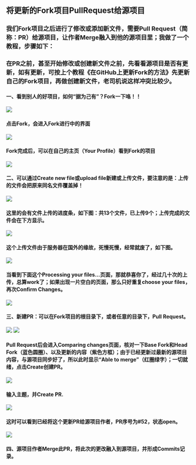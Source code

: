 ## 将更新的Fork项目PullRequest给源项目

### 我们Fork项目之后进行了修改或添加新文件，需要Pull Request（简称：PR）给源项目，让作者Merge融入到他的源项目里；我做了一个教程，步骤如下：

### 在PR之前，甚至开始修改或创建新文件之前，先看看源项目是否有更新，如有更新，可按上个教程《在GitHub上更新Fork的方法》先更新自己的Fork项目，再做创建新文件，老司机说这样冲突比较少。

#### 一、看到别人的好项目，如何“据为己有”？Fork一下咯！！
![](pic/fork1.png)
#### 点击Fork，会进入Fork进行中的界面
![](pic/fork2.jpg)
#### Fork完成后，可以在自己的主页（Your Profile）看到Fork的项目
![](pic/fork3.png)

#### 二、可以通过Create new file或upload file新建或上传文件，要注意的是：上传的文件会把原来同名文件覆盖掉！
![](pic/fork4.png)
#### 这里的会有文件上传的进度条，如下图：共13个文件，已上传9个；上传完成的文件会在下方显示。
![](pic/fork5.png)
#### 这个上传文件由于服务器在国外的缘故，死慢死慢，经常就废了，如下图。
![](pic/fork6.png)
#### 当看到下面这个Processing your files…页面，那就恭喜你了，经过几十次的上传，总算work了；如果出现一片空白的页面，那么只好重复choose your files，再次Confirm Changes。
![](pic/fork7.png)

#### 三、新建PR：可以在Fork项目的根目录下，或者任意的目录下，Pull Request。
![](pic/PR1.png)
![](pic/PR2.png)
#### Pull Request后会进入Comparing changes页面，核对一下Base Fork和Head Fork（蓝色圆圈）、以及更新的内容（紫色方框）；由于已经更新过最新的源项目内容，与源项目同步好了，所以此时显示“Able to merge”（红圈绿字）；一切就绪，点击Create创建PR。
![](pic/PR3.png)
#### 输入主题，并Create PR.
![](pic/PR4.png)
#### 这时可以看到已经将这个更新PR给源项目作者，PR序号为#52，状态open。
![](pic/PR5.png)

#### 四、源项目作者Merge此PR，将此次的更改融入到源项目，并形成Commits记录。
